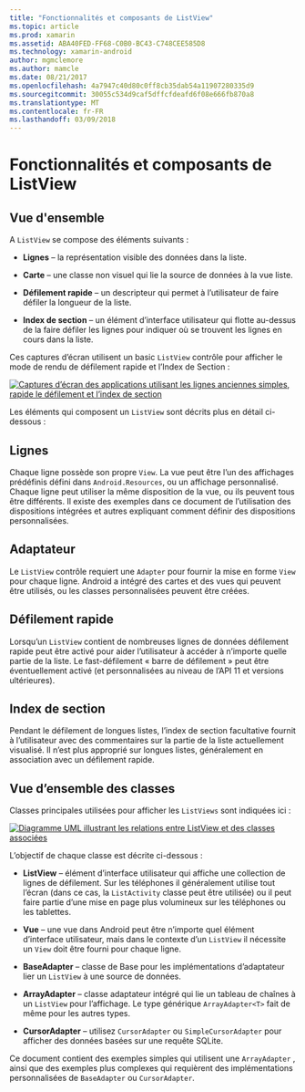 ```yaml
---
title: "Fonctionnalités et composants de ListView"
ms.topic: article
ms.prod: xamarin
ms.assetid: ABA40FED-FF68-C0B0-BC43-C748CEE585D8
ms.technology: xamarin-android
author: mgmclemore
ms.author: mamcle
ms.date: 08/21/2017
ms.openlocfilehash: 4a7947c40d80c0ff8cb35dab54a11907280335d9
ms.sourcegitcommit: 30055c534d9caf5dffcfdeafd6f08e666fb870a8
ms.translationtype: MT
ms.contentlocale: fr-FR
ms.lasthandoff: 03/09/2018
---
```

# <a name="listview-parts-and-functionality"></a>Fonctionnalités et composants de ListView


## <a name="overview"></a>Vue d'ensemble

A `ListView` se compose des éléments suivants :

- **Lignes** &ndash; la représentation visible des données dans la liste.

- **Carte** &ndash; une classe non visuel qui lie la source de données à la vue liste.

- **Défilement rapide** &ndash; un descripteur qui permet à l’utilisateur de faire défiler la longueur de la liste.

- **Index de section** &ndash; un élément d’interface utilisateur qui flotte au-dessus de la faire défiler les lignes pour indiquer où se trouvent les lignes en cours dans la liste.

Ces captures d’écran utilisent un basic `ListView` contrôle pour afficher le mode de rendu de défilement rapide et l’Index de Section :

[![Captures d’écran des applications utilisant les lignes anciennes simples, rapide le défilement et l’index de section](parts-and-functionality-images/listviewparts.png)](parts-and-functionality-images/listviewparts.png#lightbox)

Les éléments qui composent un `ListView` sont décrits plus en détail ci-dessous :


## <a name="rows"></a>Lignes

Chaque ligne possède son propre `View`. La vue peut être l’un des affichages prédéfinis défini dans `Android.Resources`, ou un affichage personnalisé. Chaque ligne peut utiliser la même disposition de la vue, ou ils peuvent tous être différents. Il existe des exemples dans ce document de l’utilisation des dispositions intégrées et autres expliquant comment définir des dispositions personnalisées.


## <a name="adapter"></a>Adaptateur

Le `ListView` contrôle requiert une `Adapter` pour fournir la mise en forme `View` pour chaque ligne. Android a intégré des cartes et des vues qui peuvent être utilisés, ou les classes personnalisées peuvent être créées.


## <a name="fast-scrolling"></a>Défilement rapide

Lorsqu’un `ListView` contient de nombreuses lignes de données défilement rapide peut être activé pour aider l’utilisateur à accéder à n’importe quelle partie de la liste. Le fast-défilement « barre de défilement » peut être éventuellement activé (et personnalisées au niveau de l’API 11 et versions ultérieures).


## <a name="section-index"></a>Index de section

Pendant le défilement de longues listes, l’index de section facultative fournit à l’utilisateur avec des commentaires sur la partie de la liste actuellement visualisé. Il n’est plus approprié sur longues listes, généralement en association avec un défilement rapide.


## <a name="classes-overview"></a>Vue d’ensemble des classes

Classes principales utilisées pour afficher les `ListViews` sont indiquées ici :

[![Diagramme UML illustrant les relations entre ListView et des classes associées](parts-and-functionality-images/image2.png)](parts-and-functionality-images/image2.png#lightbox)

L’objectif de chaque classe est décrite ci-dessous :

- **ListView** &ndash; élément d’interface utilisateur qui affiche une collection de lignes de défilement. Sur les téléphones il généralement utilise tout l’écran (dans ce cas, la `ListActivity` classe peut être utilisée) ou il peut faire partie d’une mise en page plus volumineux sur les téléphones ou les tablettes.

- **Vue** &ndash; une vue dans Android peut être n’importe quel élément d’interface utilisateur, mais dans le contexte d’un `ListView` il nécessite un `View` doit être fourni pour chaque ligne.

- **BaseAdapter** &ndash; classe de Base pour les implémentations d’adaptateur lier un `ListView` à une source de données.

- **ArrayAdapter** &ndash; classe adaptateur intégré qui lie un tableau de chaînes à un `ListView` pour l’affichage. Le type générique `ArrayAdapter<T>` fait de même pour les autres types.

- **CursorAdapter** &ndash; utilisez `CursorAdapter` ou `SimpleCursorAdapter` pour afficher des données basées sur une requête SQLite.

Ce document contient des exemples simples qui utilisent une `ArrayAdapter` , ainsi que des exemples plus complexes qui requièrent des implémentations personnalisées de `BaseAdapter` ou `CursorAdapter`.

